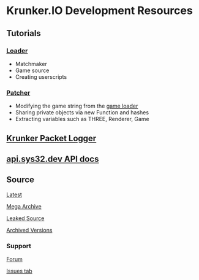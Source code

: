 # Krunker.IO Development Resources

## Tutorials

### [Loader](./loader.md)
- Matchmaker
- Game source
- Creating userscripts

### [Patcher](./patcher.md)
- Modifying the game string from the [game loader](./loader.md)
- Sharing private objects via new Function and hashes
- Extracting variables such as THREE, Renderer, Game

## [Krunker Packet Logger](./logger.user.js)

## [api.sys32.dev API docs](./api.md)

## Source

[Latest](https://api.sys32.dev/v2/source)

[Mega Archive](https://mega.nz/folder/PAcjzaYb#ITVrn9P7-0kRurX3MU969w)

[Leaked Source](https://mega.nz/folder/OJEgjLIJ#YEyz7VsyyjauZarD8JLldg)

[Archived Versions](https://mega.nz/folder/eE9ghBzS#nw_TzAoWnK9Cz5Sry-lECw)

### Support

[Forum](https://forum.sys32.dev)

[Issues tab](https://github.com/y9x/resources/issues)
